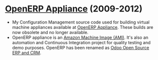 # [OpenERP Appliance](http://openerpappliance.com) (2009-2012)
- My Configuration Management source code used for building virtual machine appliances available at [OpenERP Appliance](http://openerpappliance.com). These builds are now obsolete and no longer available. 
- OpenERP appliance is an [Amazon Machine Image (AMI)](http://docs.aws.amazon.com/AWSEC2/latest/UserGuide/AMIs.html). It's also an automation and Continuous Integration project for quality testing and demo purposes. OpenERP has been renamed as [Odoo Open Source ERP and CRM](http://www.odoo.com).
